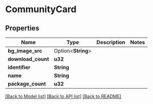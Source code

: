 # CommunityCard

## Properties

Name | Type | Description | Notes
------------ | ------------- | ------------- | -------------
**bg_image_src** | Option<**String**> |  | 
**download_count** | **u32** |  | 
**identifier** | **String** |  | 
**name** | **String** |  | 
**package_count** | **u32** |  | 

[[Back to Model list]](../README.md#documentation-for-models) [[Back to API list]](../README.md#documentation-for-api-endpoints) [[Back to README]](../README.md)


